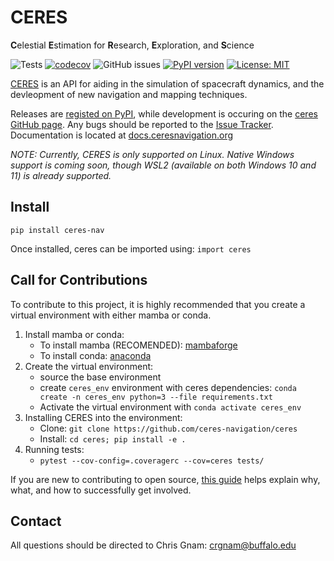 # CERES
**C**elestial **E**stimation for **R**esearch, **E**xploration, and **S**cience

![Tests](https://github.com/ceres-navigation/ceres/actions/workflows/tests.yml/badge.svg)
[![codecov](https://codecov.io/gh/ceres-navigation/ceres/branch/main/graph/badge.svg?token=BX07Q0PITB)](https://codecov.io/gh/ceres-navigation/ceres)
![GitHub issues](https://img.shields.io/github/issues/ceres-navigation/ceres)
[![PyPI version](https://badge.fury.io/py/ceres-nav.svg)](https://badge.fury.io/py/ceres-nav) 
[![License: MIT](https://img.shields.io/badge/License-MIT-yellow.svg)](https://opensource.org/licenses/MIT)

[CERES](https://ceresnavigation.org) is an API for aiding in the simulation of spacecraft dynamics, and the devleopment of new navigation and mapping techniques.

Releases are [registed on PyPI](https://pypi.org/project/ceres-nav/), while development is occuring on the [ceres GitHub page](https://github.com/ceres-navigation/ceres).  Any bugs should be reported to the [Issue Tracker](https://github.com/ceres-navigation/ceres/issues).  Documentation is located at [docs.ceresnavigation.org](https://docs.ceresnavigation.org)

*NOTE: Currently, CERES is only supported on Linux.  Native Windows support is coming soon, though WSL2 (available on both Windows 10 and 11) is already supported.*


## Install
`pip install ceres-nav`

Once installed, ceres can be imported using: `import ceres`

## Call for Contributions
To contribute to this project, it is highly recommended that you create a virtual environment with either mamba or conda.
1. Install mamba or conda:
    - To install mamba (RECOMENDED): [mambaforge](https://github.com/conda-forge/miniforge#mambaforge)
    - To install conda: [anaconda](https://www.anaconda.com/products/individual)
2. Create the virtual environment:
    - source the base environment
    - create `ceres_env` environment with ceres dependencies: `conda create -n ceres_env python=3 --file requirements.txt`
    - Activate the virtual environment with `conda activate ceres_env`
3. Installing CERES into the environment:
   - Clone: `git clone https://github.com/ceres-navigation/ceres`
   - Install: `cd ceres; pip install -e .`
4. Running tests:
   - `pytest --cov-config=.coveragerc --cov=ceres tests/`

If you are new to contributing to open source, [this
guide](https://opensource.guide/how-to-contribute/) helps explain why, what,
and how to successfully get involved.

## Contact
All questions should be directed to Chris Gnam: crgnam@buffalo.edu

